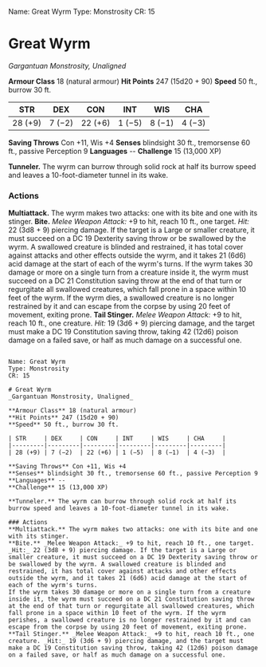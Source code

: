 Name: Great Wyrm
Type: Monstrosity
CR: 15

# Great Wyrm
_Gargantuan Monstrosity, Unaligned_

**Armour Class** 18 (natural armour)
**Hit Points** 247 (15d20 + 90)
**Speed** 50 ft., burrow 30 ft.

| STR     | DEX     | CON     | INT     | WIS     | CHA     |
|---------|---------|---------|---------|---------|---------|
| 28 (+9) | 7 (−2)  | 22 (+6) | 1 (−5)  | 8 (−1)  | 4 (−3)  |

**Saving Throws** Con +11, Wis +4
**Senses** blindsight 30 ft., tremorsense 60 ft., passive Perception 9
**Languages** --
**Challenge** 15 (13,000 XP)

**Tunneler.** The wyrm can burrow through solid rock at half its burrow speed and leaves a 10-foot-diameter tunnel in its wake.

### Actions 
**Multiattack.** The wyrm makes two attacks: one with its bite and one with its stinger.
**Bite.** _Melee Weapon Attack:_ +9 to hit, reach 10 ft., one target. _Hit:_ 22 (3d8 + 9) piercing damage. If the target is a Large or smaller creature, it must succeed on a DC 19 Dexterity saving throw or be swallowed by the wyrm. A swallowed creature is blinded and restrained, it has total cover against attacks and other effects outside the wyrm, and it takes 21 (6d6) acid damage at the start of each of the wyrm's turns.
If the wyrm takes 30 damage or more on a single turn from a creature inside it, the wyrm must succeed on a DC 21 Constitution saving throw at the end of that turn or regurgitate all swallowed creatures, which fall prone in a space within 10 feet of the wyrm. If the wyrm dies, a swallowed creature is no longer restrained by it and can escape from the corpse by using 20 feet of movement, exiting prone.
**Tail Stinger.** _Melee Weapon Attack:_ +9 to hit, reach 10 ft., one creature. _Hit:_ 19 (3d6 + 9) piercing damage, and the target must make a DC 19 Constitution saving throw, taking 42 (12d6) poison damage on a failed save, or half as much damage on a successful one.
```

Name: Great Wyrm
Type: Monstrosity
CR: 15

# Great Wyrm
_Gargantuan Monstrosity, Unaligned_

**Armour Class** 18 (natural armour)
**Hit Points** 247 (15d20 + 90)
**Speed** 50 ft., burrow 30 ft.

| STR     | DEX     | CON     | INT     | WIS     | CHA     |
|---------|---------|---------|---------|---------|---------|
| 28 (+9) | 7 (−2)  | 22 (+6) | 1 (−5)  | 8 (−1)  | 4 (−3)  |

**Saving Throws** Con +11, Wis +4
**Senses** blindsight 30 ft., tremorsense 60 ft., passive Perception 9
**Languages** --
**Challenge** 15 (13,000 XP)

**Tunneler.** The wyrm can burrow through solid rock at half its burrow speed and leaves a 10-foot-diameter tunnel in its wake.

### Actions 
**Multiattack.** The wyrm makes two attacks: one with its bite and one with its stinger.
**Bite.** _Melee Weapon Attack:_ +9 to hit, reach 10 ft., one target. _Hit:_ 22 (3d8 + 9) piercing damage. If the target is a Large or smaller creature, it must succeed on a DC 19 Dexterity saving throw or be swallowed by the wyrm. A swallowed creature is blinded and restrained, it has total cover against attacks and other effects outside the wyrm, and it takes 21 (6d6) acid damage at the start of each of the wyrm's turns.
If the wyrm takes 30 damage or more on a single turn from a creature inside it, the wyrm must succeed on a DC 21 Constitution saving throw at the end of that turn or regurgitate all swallowed creatures, which fall prone in a space within 10 feet of the wyrm. If the wyrm perishes, a swallowed creature is no longer restrained by it and can escape from the corpse by using 20 feet of movement, exiting prone.
**Tail Stinger.** _Melee Weapon Attack:_ +9 to hit, reach 10 ft., one creature. _Hit:_ 19 (3d6 + 9) piercing damage, and the target must make a DC 19 Constitution saving throw, taking 42 (12d6) poison damage on a failed save, or half as much damage on a successful one.